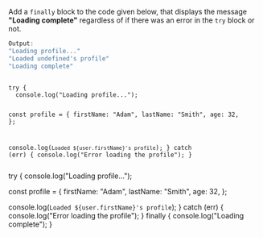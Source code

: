 Add a `finally` block
to the code given below,
that displays the message
**"Loading complete"**
regardless of if there was an error
in the `try` block or not.

```js
Output:
"Loading profile..."
"Loaded undefined's profile"
"Loading complete"
```

<codeblock type="exercise" language="javascript" testMode="fixedInput">
<code>
try {
  console.log("Loading profile...");

const profile = {
firstName: "Adam",
lastName: "Smith",
age: 32,
};

console.log(`Loaded ${user.firstName}'s profile`);
} catch (err) {
console.log("Error loading the profile");
}

</code>

<solution>
try {
  console.log("Loading profile...");

const profile = {
firstName: "Adam",
lastName: "Smith",
age: 32,
};

console.log(`Loaded ${user.firstName}'s profile`);
} catch (err) {
console.log("Error loading the profile");
} finally {
console.log("Loading complete");
}

</solution>
</codeblock>
